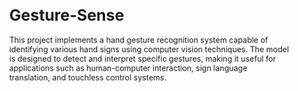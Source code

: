 # Gesture-Sense
This project implements a hand gesture recognition system capable of identifying various hand signs using computer vision techniques. The model is designed to detect and interpret specific gestures, making it useful for applications such as human-computer interaction, sign language translation, and touchless control systems.
